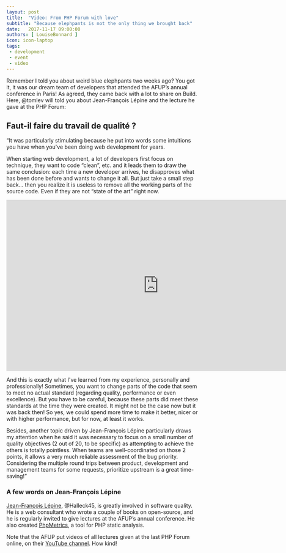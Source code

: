 ```yaml
---
layout: post
title:  "Video: From PHP Forum with love"
subtitle: "Because elephpants is not the only thing we brought back"
date:   2017-11-17 09:00:00
authors: [ LouiseBonnard ]
icon: icon-laptop
tags:
 - development
 - event
 - video
---
```


Remember I told you about weird blue elephpants two weeks ago? You got it, it was our dream team of developers that attended the AFUP’s annual conference in Paris! As agreed, they came back with a lot to share on Build. Here, @tomlev will told you about Jean-François Lépine and the lecture he gave at the PHP Forum:


## Faut-il faire du travail de qualité ?

“It was particularly stimulating because he put into words some intuitions you have when you've been doing web development for years.

When starting web development, a lot of developers first focus on technique, they want to code “clean”, etc. and it leads them to draw the same conclusion: each time a new developer arrives, he disapproves what has been done before and wants to change it all. But just take a small step back… then you realize it is useless to remove all the working parts of the source code. Even if they are not “state of the art” right now.

<iframe width="796" height="448" src="https://www.youtube.com/embed/zVNj9axaUGc" frameborder="0" allowfullscreen></iframe>

And this is exactly what I've learned from my experience, personally and professionally! Sometimes, you want to change parts of the code that seem to meet no actual standard (regarding quality, performance or even excellence). But you have to be careful, because these parts did meet these standards at the time they were created. It might not be the case now but it was back then! So yes, we could spend more time to make it better, nicer or with higher performance, but for now, at least it works. 

Besides, another topic driven by Jean-François Lépine particularly draws my attention when he said it was necessary to focus on a small number of quality objectives (2 out of 20, to be specific) as attempting to achieve the others is totally pointless. When teams are well-coordinated on those 2 points, it allows a very much reliable assessment of the bug priority. Considering the multiple round trips between product, development and management teams for some requests, prioritize upstream is a great time-saving!”


### A few words on Jean-François Lépine

[Jean-François Lépine](http://lepine.pro), @Halleck45, is greatly involved in software quality. He is a web consultant who wrote a couple of books on open-source, and he is regularly invited to give lectures at the AFUP’s annual conference. He also created [PhpMetrics](http://www.phpmetrics.org), a tool for PHP static analysis.


Note that the AFUP put videos of all lectures given at the last PHP Forum online, on their [YouTube channel](https://www.youtube.com/user/afupPHP/featured). How kind!
